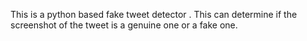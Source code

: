 This is a python based fake tweet detector .
This can determine if the screenshot of the tweet is a genuine one or a fake one.
